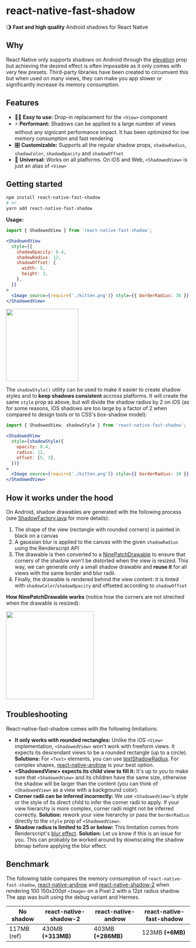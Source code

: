 # react-native-fast-shadow

🌖 **Fast and high quality** Android shadows for React Native

## Why

React Native only supports shadows on Android through the [elevation](https://reactnative.dev/docs/view-style-props#elevation-android) prop but achieving the desired effect is often impossible as it only comes with very few presets. Third-party libraries have been created to circumvent this but when used on many views, they can make you app slower or significantly increase its memory consumption.

## Features
* 💆‍♀️ **Easy to use:** Drop-in replacement for the `<View>` component
* ⚡️ **Performant:** Shadows can be applied to a large number of views without any signicant performance impact. It has been optimized for low memory consumption and fast rendering
* 🎛 **Customizable:** Supports all the regular shadow props, `shadowRadius`, `shadowColor`, `shadowOpacity` and `shadowOffset`
* 📱 **Universal:** Works on all platforms. On iOS and Web, `<ShadowedView>` is just an alias of `<View>`

## Getting started

```sh
npm install react-native-fast-shadow
# or
yarn add react-native-fast-shadow
```

**Usage:**

```jsx
import { ShadowedView } from 'react-native-fast-shadow';

<ShadowedView
  style={{
    shadowOpacity: 0.4,
    shadowRadius: 12,
    shadowOffset: {
      width: 5,
      height: 3,
    },
  }}
>
  <Image source={require('./kitten.png')} style={{ borderRadius: 30 }} />
</ShadowedView>
```

<img width="198" src="https://user-images.githubusercontent.com/20420653/197513322-81c46d07-2f44-463b-86ef-86a4ad856146.png">

The `shadowStyle()` utility can be used to make it easier to create shadow styles and to **keep shadows consistent** accross platforms.
It will create the same `style` prop as above, but will divide the shadow radius by 2 on iOS (as for some reasons, iOS shadows are too large by a factor of 2 when compared to design tools or to CSS's box-shadow model):

```jsx
import { ShadowedView, shadowStyle } from 'react-native-fast-shadow';

<ShadowedView
  style={shadowStyle({
    opacity: 0.4,
    radius: 12,
    offset: [5, 3],
  })}
>
  <Image source={require('./kitten.png')} style={{ borderRadius: 30 }} />
</ShadowedView>
```
 
## How it works under the hood

On Android, shadow drawables are generated with the following process (see [ShadowFactory.java](https://github.com/alan-eu/react-native-fast-shadow/blob/main/android/src/main/java/com/reactnativefastshadow/ShadowFactory.java) for more details):
1. The shape of the view (rectangle with rounded corners) is painted in black on a canvas
2. A gaussian blur is applied to the canvas with the given `shadowRadius` using the Renderscript API
3. The drawable is then converted to a [NinePatchDrawable](https://developer.android.com/reference/android/graphics/drawable/NinePatchDrawable) to ensure that corners of the shadow won't be distorted when the view is resized. This way, we can generate only a small shadow drawable and **reuse it** for all views with the same border and blur radii.
4. Finally, the drawable is rendered behind the view content: it is tinted with `shadowColor`/`shadowOpacity` and offseted according to `shadowOffset` 

**How NinePatchDrawable works** (notice how the corners are not streched when the drawable is resized):

<img width="240" src="https://user-images.githubusercontent.com/20420653/197518195-2e13d80e-2a24-4e1c-ae53-444306733c83.gif">

## Troubleshooting

React-native-fast-shadow comes with the following limitations:
* **It only works with rounded rectangles:** Unlike the iOS `<View>` implementation, `<ShadowedView>` won't work with freeform views. It expects its descendant views to be a rounded rectangle (up to a circle). **Solutions:** For `<Text>` elements, you can use [textShadowRadius](https://reactnative.dev/docs/text-style-props.html#textshadowradius). For complex shapes, [react-native-androw](https://github.com/folofse/androw) is your best option.
* **\<ShadowedView\> expects its child view to fill it:** It's up to you to make sure that `<ShadowedView>` and its children have the same size, otherwise the shadow will be larger than the content (you can think of `<ShadowedView>` as a view with a background color).
* **Corner radii can be inferred incorrectly:** We use `<ShadowedView>`'s style or the style of its direct child to infer the corner radii to apply. If your view hierarchy is more complex, corner radii might not be inferred correctly. **Solution:** rework your view hierarchy or pass the `borderRadius` directly to the `style` prop of `<ShadowedView>`.
* **Shadow radius is limited to 25 or below:** This limitation comes from Renderscript's [blur effect](https://developer.android.com/reference/android/renderscript/ScriptIntrinsicBlur). **Solution:** Let us know if this is an issue for you. This can probably be worked around by downscaling the shadow bitmap before applying the blur effect.

## Benchmark

The following table compares the memory consumption of `react-native-fast-shadow`, [react-native-androw](https://github.com/folofse/androw) and [react-native-shadow-2](https://github.com/SrBrahma/react-native-shadow-2) when rendering 100 150x200pt `<Image>` on a Pixel 2 with a 12pt radius shadow. The app was built using the debug variant and Hermes.

| No shadow | react-native-shadow-2 | react-native-androw | react-native-fast-shadow |
|-|-|-|-|
| 117MB (ref) | 430MB **(+313MB)** | 403MB **(+286MB)** | 123MB **(+6MB)** |
